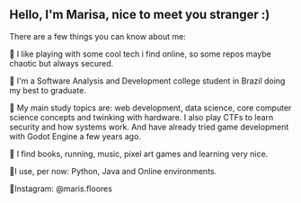## Hello, I'm Marisa, nice to meet you stranger :)

There are a few things you can know about me:

🎀 I like playing with some cool tech i find online, so some repos maybe chaotic but always secured.

🎀 I'm a Software Analysis and Development college student in Brazil doing my best to graduate.

🎀 My main study topics are: web development, data science, core computer science concepts and twinking with hardware. I also play CTFs to learn security and how systems work. And have already tried game development with Godot Engine a few years ago.

🎀 I find books, running, music, pixel art games and learning very nice.

🎀I use, per now: Python, Java and Online environments. 

💽Instagram: @maris.floores
